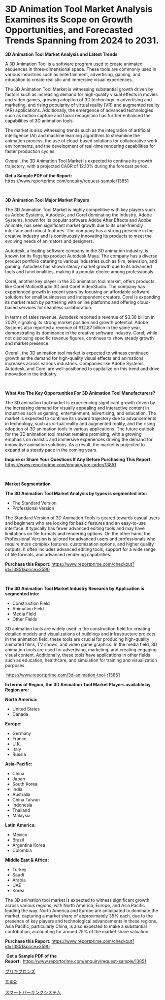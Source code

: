 <p><h1>3D Animation Tool Market Analysis Examines its Scope on Growth Opportunities, and Forecasted Trends Spanning from 2024 to 2031.</h1></p><p><strong>3D Animation Tool Market Analysis and Latest Trends</strong></p>
<p><p>A 3D Animation Tool is a software program used to create animated sequences in three-dimensional space. These tools are commonly used in various industries such as entertainment, advertising, gaming, and education to create realistic and immersive visual experiences.</p><p>The 3D Animation Tool Market is witnessing substantial growth driven by factors such as increasing demand for high-quality visual effects in movies and video games, growing adoption of 3D technology in advertising and marketing, and rising popularity of virtual reality (VR) and augmented reality (AR) applications. Additionally, the emergence of advanced technologies such as motion capture and facial recognition has further enhanced the capabilities of 3D animation tools.</p><p>The market is also witnessing trends such as the integration of artificial intelligence (AI) and machine learning algorithms to streamline the animation process, the use of cloud-based solutions for collaborative work environments, and the development of real-time rendering capabilities for faster production cycles.</p><p>Overall, the 3D Animation Tool Market is expected to continue its growth trajectory, with a projected CAGR of 12.10% during the forecast period.</p></p>
<p><strong>Get a Sample PDF of the Report:&nbsp;</strong> <a href="https://www.reportprime.com/enquiry/request-sample/13851">https://www.reportprime.com/enquiry/request-sample/13851</a></p>
<p>&nbsp;</p>
<p><strong>3D Animation Tool Major Market Players</strong></p>
<p><p>The 3D Animation Tool Market is highly competitive with key players such as Adobe Systems, Autodesk, and Corel dominating the industry. Adobe Systems, known for its popular software Adobe After Effects and Adobe Animate, has seen significant market growth due to its user-friendly interface and robust features. The company has a strong presence in the creative industry and is continuously innovating its products to meet the evolving needs of animators and designers.</p><p>Autodesk, a leading software company in the 3D animation industry, is known for its flagship product Autodesk Maya. The company has a diverse product portfolio catering to various industries such as film, television, and gaming. Autodesk has shown steady market growth due to its advanced tools and functionalities, making it a popular choice among professionals.</p><p>Corel, another key player in the 3D animation tool market, offers products like Corel MotionStudio 3D and Corel VideoStudio. The company has experienced growth in recent years by focusing on affordable software solutions for small businesses and independent creators. Corel is expanding its market reach by partnering with online platforms and offering cloud-based services for seamless collaboration.</p><p>In terms of sales revenue, Autodesk reported a revenue of $3.38 billion in 2020, signaling its strong market position and growth potential. Adobe Systems also reported a revenue of $12.87 billion in the same year, demonstrating its dominance in the creative software industry. Corel, while not disclosing specific revenue figures, continues to show steady growth and market presence.</p><p>Overall, the 3D animation tool market is expected to witness continued growth as the demand for high-quality visual effects and animations increases across various industries. Companies like Adobe Systems, Autodesk, and Corel are well-positioned to capitalize on this trend and drive innovation in the industry.</p></p>
<p>&nbsp;</p>
<p><strong>What Are The Key Opportunities For 3D Animation Tool Manufacturers?</strong></p>
<p><p>The 3D animation tool market is experiencing significant growth driven by the increasing demand for visually appealing and interactive content in industries such as gaming, entertainment, advertising, and education. The market is expected to continue its upward trajectory due to advancements in technology, such as virtual reality and augmented reality, and the rising adoption of 3D animation tools in various applications. The future outlook for the 3D animation tool market remains promising, with a growing emphasis on realistic and immersive experiences driving the demand for innovative animation solutions. As a result, the market is projected to expand at a steady pace in the coming years.</p></p>
<p><strong>Inquire or Share Your Questions If Any Before Purchasing This Report:</strong> <a href="https://www.reportprime.com/enquiry/pre-order/13851">https://www.reportprime.com/enquiry/pre-order/13851</a></p>
<p>&nbsp;</p>
<p><strong>Market Segmentation</strong></p>
<p><strong>The 3D Animation Tool Market Analysis by types is segmented into:</strong></p>
<p><ul><li>The Standard Version</li><li>Professional Version</li></ul></p>
<p><p>The Standard Version of 3D Animation Tools is geared towards casual users and beginners who are looking for basic features and an easy-to-use interface. It typically has fewer advanced editing tools and may have limitations on file formats and rendering options. On the other hand, the Professional Version is tailored for advanced users and professionals who require more complex features, customization options, and higher quality outputs. It often includes advanced editing tools, support for a wide range of file formats, and advanced rendering capabilities.</p></p>
<p><strong>Purchase this Report:&nbsp;</strong><a href="https://www.reportprime.com/checkout?id=13851&price=3590">https://www.reportprime.com/checkout?id=13851&price=3590</a></p>
<p>&nbsp;</p>
<p><strong>The 3D Animation Tool Market Industry Research by Application is segmented into:</strong></p>
<p><ul><li>Construction Field</li><li>Animation Field</li><li>Media Field</li><li>Other Fields</li></ul></p>
<p><p>3D animation tools are widely used in the construction field for creating detailed models and visualizations of buildings and infrastructure projects. In the animation field, these tools are crucial for producing high-quality animated films, TV shows, and video game graphics. In the media field, 3D animation tools are used for advertising, marketing, and creating engaging visual content. Additionally, these tools have applications in other fields such as education, healthcare, and simulation for training and visualization purposes.</p></p>
<p><a href="https://www.reportprime.com/3d-animation-tool-r13851">&nbsp;https://www.reportprime.com/3d-animation-tool-r13851</a></p>
<p><strong>In terms of Region, the 3D Animation Tool Market Players available by Region are:</strong></p>
<p>
    <p> <strong> North America: </strong>
        <ul>
            <li>United States</li>
            <li>Canada</li>
        </ul>
        </p> 
    <p> <strong> Europe: </strong>
        <ul>
            <li>Germany</li>
            <li>France</li>
            <li>U.K.</li>
            <li>Italy</li>
            <li>Russia</li>
        </ul>
        </p> 
    <p> <strong> Asia-Pacific: </strong>
        <ul>
            <li>China</li>
            <li>Japan</li>
            <li>South Korea</li>
            <li>India</li>
            <li>Australia</li>
            <li>China Taiwan</li>
            <li>Indonesia</li>
            <li>Thailand</li>
            <li>Malaysia</li>
        </ul>
        </p> 
    <p> <strong> Latin America: </strong>
        <ul>
            <li>Mexico</li>
            <li>Brazil</li>
            <li>Argentina Korea</li>
            <li>Colombia</li>
        </ul>
        </p> 
    <p> <strong> Middle East & Africa: </strong>
        <ul>
            <li>Turkey</li>
            <li>Saudi</li>
            <li>Arabia</li>
            <li>UAE</li>
            <li>Korea</li>
        </ul>
    </p>
    </p>
<p><p>The 3D animation tool market is expected to witness significant growth across various regions, with North America, Europe, and Asia Pacific leading the way. North America and Europe are anticipated to dominate the market, capturing a market share of approximately 35% each, due to the presence of key players and technological advancements in these regions. Asia Pacific, particularly China, is also expected to make a substantial contribution, accounting for around 25% of the market share valuation.</p></p>
<p><strong>Purchase this Report: </strong><a href="https://www.reportprime.com/checkout?id=13851&price=3590">https://www.reportprime.com/checkout?id=13851&price=3590</a></p>
<p>&nbsp;<strong>Get a Sample PDF of the Report:&nbsp;&nbsp;</strong><a href="https://www.reportprime.com/enquiry/request-sample/13851">https://www.reportprime.com/enquiry/request-sample/13851</a></p>
<p><strong></strong></p>
<p><p><a href="https://medium.com/@lonnyguann/%E3%82%B9%E3%82%BA%E9%9D%92%E9%8A%85%E5%B8%82%E5%A0%B4%E3%81%AF%E5%B8%82%E5%A0%B4%E3%82%B7%E3%82%A7%E3%82%A2-%E5%B8%82%E5%A0%B4%E5%8B%95%E5%90%91-%E5%B8%82%E5%A0%B4%E6%88%90%E9%95%B7%E3%81%AB%E9%96%A2%E3%81%99%E3%82%8B%E6%83%85%E5%A0%B1%E3%82%92%E6%8F%90%E4%BE%9B%E3%81%97%E3%81%BE%E3%81%99-d25883af574d">ブリキブロンズ</a></p><p><a href="https://github.com/RichardLueilwitz787/Market-Research-Report-List-1/blob/main/844908722870.md">프로요</a></p><p><a href="https://github.com/JacksonWiza1924/Market-Research-Report-List-1/blob/main/730757824830.md">スマートパーキングシステム</a></p></p>